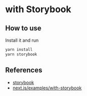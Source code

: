 # with Storybook

## How to use

Install it and run

```zsh
yarn install
yarn storybook
```

## References

- [storybook](https://storybook.js.org/)
- [next.js/examples/with-storybook](https://github.com/zeit/next.js/tree/canary/examples/with-storybook)
